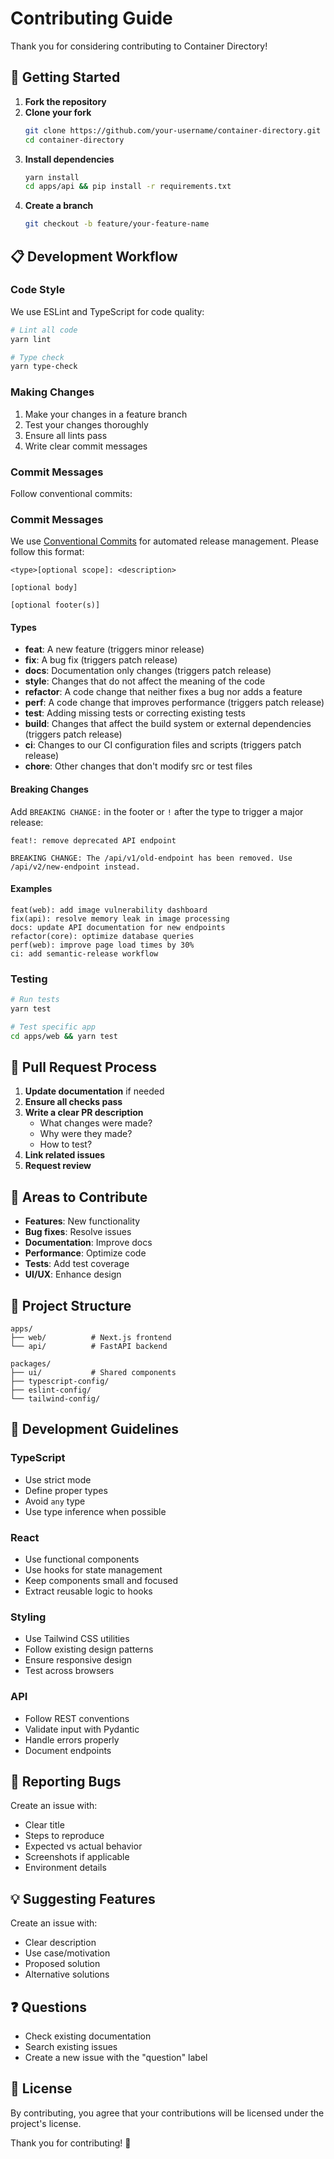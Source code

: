 # Contributing Guide

Thank you for considering contributing to Container Directory!

## 🚀 Getting Started

1. **Fork the repository**
2. **Clone your fork**
   ```bash
   git clone https://github.com/your-username/container-directory.git
   cd container-directory
   ```
3. **Install dependencies**
   ```bash
   yarn install
   cd apps/api && pip install -r requirements.txt
   ```
4. **Create a branch**
   ```bash
   git checkout -b feature/your-feature-name
   ```

## 📋 Development Workflow

### Code Style

We use ESLint and TypeScript for code quality:

```bash
# Lint all code
yarn lint

# Type check
yarn type-check
```

### Making Changes

1. Make your changes in a feature branch
2. Test your changes thoroughly
3. Ensure all lints pass
4. Write clear commit messages

### Commit Messages

Follow conventional commits:

### Commit Messages

We use [Conventional Commits](https://conventionalcommits.org/) for automated release management. Please follow this format:

```
<type>[optional scope]: <description>

[optional body]

[optional footer(s)]
```

#### Types

- **feat**: A new feature (triggers minor release)
- **fix**: A bug fix (triggers patch release)
- **docs**: Documentation only changes (triggers patch release)
- **style**: Changes that do not affect the meaning of the code
- **refactor**: A code change that neither fixes a bug nor adds a feature
- **perf**: A code change that improves performance (triggers patch release)
- **test**: Adding missing tests or correcting existing tests
- **build**: Changes that affect the build system or external dependencies (triggers patch release)
- **ci**: Changes to our CI configuration files and scripts (triggers patch release)
- **chore**: Other changes that don't modify src or test files

#### Breaking Changes

Add `BREAKING CHANGE:` in the footer or `!` after the type to trigger a major release:

```
feat!: remove deprecated API endpoint

BREAKING CHANGE: The /api/v1/old-endpoint has been removed. Use /api/v2/new-endpoint instead.
```

#### Examples

```
feat(web): add image vulnerability dashboard
fix(api): resolve memory leak in image processing
docs: update API documentation for new endpoints
refactor(core): optimize database queries
perf(web): improve page load times by 30%
ci: add semantic-release workflow
```

### Testing

```bash
# Run tests
yarn test

# Test specific app
cd apps/web && yarn test
```

## 📝 Pull Request Process

1. **Update documentation** if needed
2. **Ensure all checks pass**
3. **Write a clear PR description**
   - What changes were made?
   - Why were they made?
   - How to test?
4. **Link related issues**
5. **Request review**

## 🎯 Areas to Contribute

- **Features**: New functionality
- **Bug fixes**: Resolve issues
- **Documentation**: Improve docs
- **Performance**: Optimize code
- **Tests**: Add test coverage
- **UI/UX**: Enhance design

## 📁 Project Structure

```
apps/
├── web/          # Next.js frontend
└── api/          # FastAPI backend

packages/
├── ui/           # Shared components
├── typescript-config/
├── eslint-config/
└── tailwind-config/
```

## 🔧 Development Guidelines

### TypeScript

- Use strict mode
- Define proper types
- Avoid `any` type
- Use type inference when possible

### React

- Use functional components
- Use hooks for state management
- Keep components small and focused
- Extract reusable logic to hooks

### Styling

- Use Tailwind CSS utilities
- Follow existing design patterns
- Ensure responsive design
- Test across browsers

### API

- Follow REST conventions
- Validate input with Pydantic
- Handle errors properly
- Document endpoints

## 🐛 Reporting Bugs

Create an issue with:
- Clear title
- Steps to reproduce
- Expected vs actual behavior
- Screenshots if applicable
- Environment details

## 💡 Suggesting Features

Create an issue with:
- Clear description
- Use case/motivation
- Proposed solution
- Alternative solutions

## ❓ Questions

- Check existing documentation
- Search existing issues
- Create a new issue with the "question" label

## 📄 License

By contributing, you agree that your contributions will be licensed under the project's license.

Thank you for contributing! 🎉
